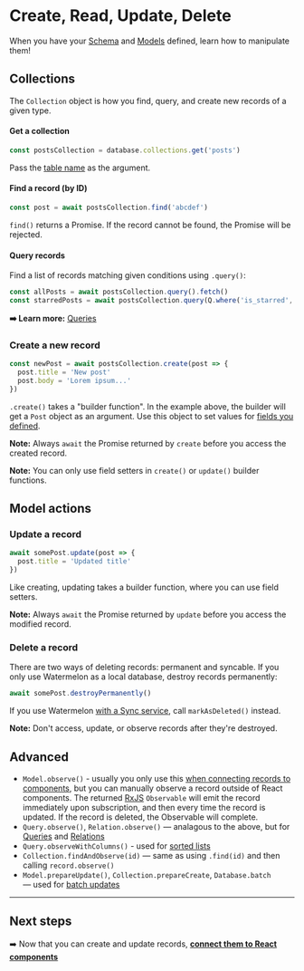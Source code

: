# Create, Read, Update, Delete

When you have your [Schema](./Schema.md) and [Models](./Model.md) defined, learn how to manipulate them!

## Collections

The `Collection` object is how you find, query, and create new records of a given type.

#### Get a collection

```js
const postsCollection = database.collections.get('posts')
```

Pass the [table name](./Schema.md) as the argument.

#### Find a record (by ID)

```js
const post = await postsCollection.find('abcdef')
```

`find()` returns a Promise. If the record cannot be found, the Promise will be rejected.

#### Query records

Find a list of records matching given conditions using `.query()`:

```js
const allPosts = await postsCollection.query().fetch()
const starredPosts = await postsCollection.query(Q.where('is_starred', true)).fetch()
```

**➡️ Learn more:** [Queries](./Query.md)

### Create a new record

```js
const newPost = await postsCollection.create(post => {
  post.title = 'New post'
  post.body = 'Lorem ipsum...'
})
```

`.create()` takes a "builder function". In the example above, the builder will get a `Post` object as an argument. Use this object to set values for [fields you defined](./Model.md).

**Note:** Always `await` the Promise returned by `create` before you access the created record.

**Note:** You can only use field setters in `create()` or `update()` builder functions.

## Model actions

### Update a record

```js
await somePost.update(post => {
  post.title = 'Updated title'
})
```

Like creating, updating takes a builder function, where you can use field setters.

**Note:** Always `await` the Promise returned by `update` before you access the modified record.

### Delete a record

There are two ways of deleting records: permanent and syncable. If you only use Watermelon as a local database, destroy records permanently:

```js
await somePost.destroyPermanently()
```

If you use Watermelon [with a Sync service](./Advanced/Sync.md), call `markAsDeleted()` instead.

**Note:** Don't access, update, or observe records after they're destroyed.

## Advanced

- `Model.observe()` - usually you only use this [when connecting records to components](./Components.md), but you can manually observe a record outside of React components. The returned [RxJS](https://github.com/reactivex/rxjs) `Observable` will emit the record immediately upon subscription, and then every time the record is updated. If the record is deleted, the Observable will complete.
- `Query.observe()`, `Relation.observe()` — analagous to the above, but for [Queries](./Query.md) and [Relations](./Relation.md)
- `Query.observeWithColumns()` - used for [sorted lists](./Components.md)
- `Collection.findAndObserve(id)` — same as using `.find(id)` and then calling `record.observe()`
- `Model.prepareUpdate()`, `Collection.prepareCreate`, `Database.batch` — used for [batch updates](./Actions.md)

* * *

## Next steps

➡️ Now that you can create and update records, [**connect them to React components**](./Components.md)

